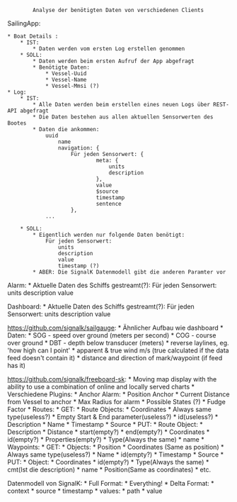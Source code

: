 			Analyse der benötigten Daten von verschiedenen Clients

SailingApp: 
	
	* Boat Details :
		* IST:
			* Daten werden vom ersten Log erstellen genommen
		* SOLL:
			* Daten werden beim ersten Aufruf der App abgefragt
			* Benötigte Daten:
				* Vessel-Uuid
				* Vessel-Name
				* Vessel-Mmsi (?)
	* Log:
		* IST:
			* Alle Daten werden beim erstellen eines neuen Logs über REST-API abgefragt
			* Die Daten bestehen aus allen aktuellen Sensorwerten des Bootes
			* Daten die ankommen:
				uuid
    				name
    				navigation: {
        				Für jeden Sensorwert: {
            					meta: {
                					units
                					description
            					},
            					value 
            					$source 
            					timestamp 
            					sentence
        				},
				...

		* SOLL: 
			* Eigentlich werden nur folgende Daten benötigt:
				Für jeden Sensorwert: 
					units
		 			description
		 			value
		 			timestamp (?)
			* ABER: Die SignalK Datenmodell gibt die anderen Paramter vor
				

 

Alarm:
	* Aktuelle Daten des Schiffs gestreamt(?):
		Für jeden Sensorwert: 
			units
			description
			value
			
Dashboard:
	* Aktuelle Daten des Schiffs gestreamt(?):
		Für jeden Sensorwert: 
			units
			description
			value
			


https://github.com/signalk/sailgauge:
	* Ähnlicher Aufbau wie dashboard
	* Daten:
		* SOG - speed over ground (meters per second)
		* COG - course over ground
		* DBT - depth below transducer (meters)
		* reverse laylines, eg. 'how high can I point'
		* apparent & true wind m/s (true calculated if the data feed doesn't contain it)
		* distance and direction of mark/waypoint (if feed has it)

https://github.com/signalk/freeboard-sk:
	* Moving map display with the ability to use a combination of online and locally served charts
	* Verschiedene Plugins:
		* Anchor Alarm:
			* Position Anchor
			* Current Distance from Vessel to anchor
			* Max Radius for alarm
			* Possible States (?)
			* Fudge Factor
		* Routes:
			* GET:
				* Route Objects:
					* Coordinates
					* Always same type(useless?)
			 		* Empty Start & End parameter(useless?)
					* id(useless?)
					* Description
					* Name
					* Timestamp
					* Source
			* PUT:
				* Route Object:
					* Description
					* Distance
					* start(empty?)
					* end(empty?)
					* Coordinates
					* id(empty?)
					* Properties(empty?)
					* Type(Always the same)
					* name
		* Waypoints:
			* GET:
				* Objects:
					* Position
					* Coordinates (Same as position)
					* Always same type(useless?)
					* Name
					* id(empty?)
					* Timestamp
					* Source
			* PUT: 
				* Object:
					* Coordinates
					* id(empty?)
					* Type(Always the same)
					* cmt(Ist die description)
					* name
					* Position(Same as coordinates)
		* etc.

Datenmodell von SignalK:
	* Full Format:
		* Everything!
	* Delta Format:
		* context
		* source
		* timestamp
    		* values:
			* path
			* value

